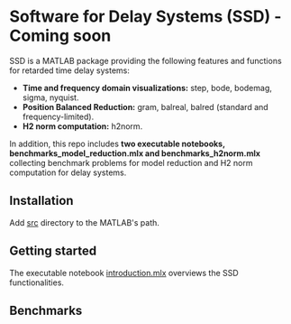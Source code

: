 # Software for Delay Systems (SSD) - Coming soon

SSD is a MATLAB package providing the following features and functions for retarded time delay systems:
- **Time and frequency domain visualizations:** step, bode, bodemag, sigma, nyquist.
- **Position Balanced Reduction:** gram, balreal, balred (standard and frequency-limited).
- **H2 norm computation:** h2norm.

In addition, this repo includes **two executable notebooks, benchmarks_model_reduction.mlx and benchmarks_h2norm.mlx** collecting benchmark problems for model reduction and H2 norm computation for delay systems. 

## Installation
Add [src](src) directory to the MATLAB's path.

## Getting started
The executable notebook [introduction.mlx](introduction.mlx) overviews the SSD functionalities.

## Benchmarks
